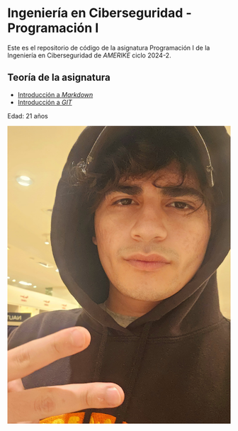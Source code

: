 # Ingeniería en Ciberseguridad - Programación I

Este es el repositorio de código de la asignatura Programación I de la Ingeniería en Ciberseguridad de _AMERIKE_ ciclo 2024-2.

## Teoría de la asignatura
- [Introducción a _Markdown_](/intro-markdown.md)
- [Introducción a _GIT_ ](intro-git.md)

Edad: 21 años

![yo](img/imagen-yo.jpeg)
